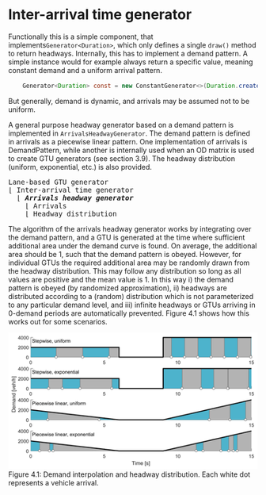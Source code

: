 # Inter-arrival time generator

Functionally this is a simple component, that implements`Generator<Duration>`, which only defines a single `draw()` method to return headways. Internally, this has to implement a demand pattern. A simple instance would for example always return a specific value, meaning constant demand and a uniform arrival pattern. 

```java
    Generator<Duration> const = new ConstantGenerator<>(Duration.createSI(2.0));
```

But generally, demand is dynamic, and arrivals may be assumed not to be uniform.

A general purpose headway generator based on a demand pattern is implemented in `ArrivalsHeadwayGenerator`. The demand pattern is defined in arrivals as a piecewise linear pattern. One implementation of arrivals is DemandPattern, while another is internally used when an OD matrix is used to create GTU generators (see section 3.9). The headway distribution (uniform, exponential, etc.) is also provided.

<pre>
Lane-based GTU generator
&lfloor; Inter-arrival time generator
  &lfloor; <b><i>Arrivals headway generator</i></b>
    &lfloor; Arrivals
    &lfloor; Headway distribution
</pre>

The algorithm of the arrivals headway generator works by integrating over the demand pattern, and a GTU is generated at the time where sufficient additional area under the demand curve is found. On average, the additional area should be 1, such that the demand pattern is obeyed. However, for individual GTUs the required additional area may be randomly drawn from the headway distribution. This may follow any distribution so long as all values are positive and the mean value is 1. In this way i) the demand pattern is obeyed (by randomized approximation), ii) headways are distributed according to a (random) distribution which is not parameterized to any particular demand level, and iii) infinite headways or GTUs arriving in 0-demand periods are automatically prevented. Figure 4.1 shows how this works out for some scenarios.

![](../images/OTS_Figure_4.1.png)
Figure 4.1: Demand interpolation and headway distribution. Each white dot represents a vehicle arrival.

